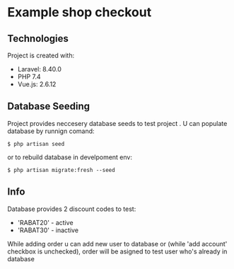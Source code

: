 
# Example shop checkout

## Technologies
Project is created with:
* Laravel: 8.40.0
*  PHP 7.4
* Vue.js: 2.6.12

## Database Seeding

Project provides neccesery database seeds to test project . U can populate database by runnign comand:
```
$ php artisan seed
```
or to rebuild database in develpoment env:
```
$ php artisan migrate:fresh --seed
````
## Info

Database provides 2 discount codes to test:
* 'RABAT20' - active
* 'RABAT30' - inactive

While adding order u can add new user to database or (while 'add account' checkbox is unchecked), order will be asigned to test user who's already in database
